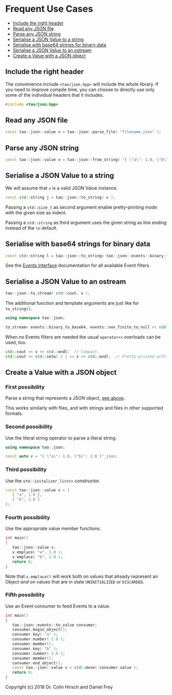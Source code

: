 # Frequent Use Cases

* [Include the right header](#include-the-right-header)
* [Read any JSON file](#read-any-json-file)
* [Parse any JSON string](#parse-any-json-string)
* [Serialise a JSON Value to a string](#serialise-a-json-value-to-a-string)
* [Serialise with base64 strings for binary data](#serialise-with-base64-strings-for-binary-data)
* [Serialise a JSON Value to an ostream](#serialise-a-json-value-to-an-ostream)
* [Create a Value with a JSON object](#create-a-value-with-a-json-object)

## Include the right header

The convenience include `<tao/json.hpp>` will include the whole library.
If you need to improve compile time, you can choose to directly use only some of the individual headers that it includes.

```c++
#include <tao/json.hpp>
```

## Read any JSON file

```c++
const tao::json::value v = tao::json::parse_file( "filename.json" );
```

## Parse any JSON string

```c++
const tao::json::value v = tao::json::from_string( "{ \"a\": 1.0, \"b\": 2.0 }" );
```

## Serialise a JSON Value to a string

We will assume that `v` is a valid JSON Value instance.

```c++
const std::string j = tao::json::to_string( v );
```

Passing a `std::size_t` as second argument enable pretty-printing mode with the given size as indent.

Passing a `std::string` as third argument uses the given string as line ending instead of the `\n` default.

## Serialise with base64 strings for binary data

```c++
const std::string l = tao::json::to_string< tao::json::events::binary_to_base64 >( v );
```

See the [Events interface](Events-Interface.md) documentation for all available Event filters.

## Serialise a JSON Value to an ostream

```c++
tao::json::to_stream( std::cout, v );
```

The additional function and template arguments are just like for `to_string()`.

```c++
using namespace tao::json;

to_stream< events::binary_to_base64, events::non_finite_to_null >( std::cout, v, 3, "\r\n" );
```

When no Events filters are needed the usual `operator<<` overloads can be used, too.

```c++
std::cout << v << std::endl;  // Compact.
std::cout << std::setw( 2 ) << v << std::endl;  // Pretty-printed with indent 2.
```

## Create a Value with a JSON object

### First possibility

Parse a string that represents a JSON object, [see above](#parse-any-json-string).

This works similarly with files, and with strings and files in other supported formats.

### Second possibility

Use the literal string operator to parse a literal string.

```c++
using namespace tao::json;

const auto v = "{ \"a\": 1.0, \"b\": 2.0 }"_json;
```

### Third possibility

Use the `std::initalizer_list<>` constructor.

```c++
const tao::json::value v = {
   { "a", 1.0 },
   { "b", 2.0 }
};
```

### Fourth possibility

Use the appropriate value member functions.

```c++
int main()
{
   tao::json::value v;
   v.emplace( "a", 1.0 );
   v.emplace( "b", 2.0 );
   return 0;
}
```

Note that `v.emplace()` will work both on values that already represent an Object *and* on values that are in state `UNINITIALIZED` or `DISCARDED`.

### Fifth possibility

Use an Event consumer to feed Events to a value.

```c++
int main()
{
   tao::json::events::to_value consumer;
   consumer.begin_object();
   consumer.key( "a" );
   consumer.number( 1.0 );
   consumer.member();
   consumer.key( "b" );
   consumer.number( 2.0 );
   consumer.member();
   consumer.end_object();
   const tao::json::value v = std::move( consumer.value );
   return 0;
}
```

Copyright (c) 2018 Dr. Colin Hirsch and Daniel Frey
